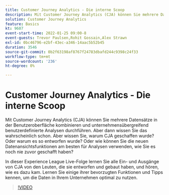 ```yaml
---
title: Customer Journey Analytics - Die interne Scoop
description: Mit Customer Journey Analytics (CJA) können Sie mehrere Datensätze in der Benutzeroberfläche kombinieren und unternehmensübergreifend benutzerdefinierte Analysen durchführen. Aber dann wissen Sie das wahrscheinlich schon. Aber wissen Sie, warum CJA geschaffen wurde? Oder warum es so entworfen wurde? Oder wie können Sie die neuen Datenansichtsfunktionen am besten für Analysen verwenden, wie Sie es noch nie zuvor geschafft haben? In dieser Experience League Live-Folge lernen Sie alle Ein- und Ausgänge von CJA von den Leuten, die sie entworfen und gebaut haben, und hören, wie es dazu kam. Lernen Sie einige ihrer bevorzugten Funktionen und Tipps kennen, um die Daten in Ihrem Unternehmen optimal zu nutzen.
solution: Customer Journey Analytics
feature: Basics
kt: 9607
event-start-time: 2022-01-25 09:00-8
event-guests: Trevor Paulsen,Rohit Gossain,Alex Strawn
exl-id: 0bc46796-e2bf-43ec-a346-14aac5b52b45
duration: 3546
source-git-commit: 0b2f63198af8767f24783dbafd244c9398c24f33
workflow-type: tm+mt
source-wordcount: '236'
ht-degree: 0%

---
```


# Customer Journey Analytics - Die interne Scoop

Mit Customer Journey Analytics (CJA) können Sie mehrere Datensätze in der Benutzeroberfläche kombinieren und unternehmensübergreifend benutzerdefinierte Analysen durchführen. Aber dann wissen Sie das wahrscheinlich schon. Aber wissen Sie, warum CJA geschaffen wurde? Oder warum es so entworfen wurde? Oder wie können Sie die neuen Datenansichtsfunktionen am besten für Analysen verwenden, wie Sie es noch nie zuvor geschafft haben?

In dieser Experience League Live-Folge lernen Sie alle Ein- und Ausgänge von CJA von den Leuten, die sie entworfen und gebaut haben, und hören, wie es dazu kam. Lernen Sie einige ihrer bevorzugten Funktionen und Tipps kennen, um die Daten in Ihrem Unternehmen optimal zu nutzen.

>[!VIDEO](https://video.tv.adobe.com/v/340025/?quality=12&learn=on)

